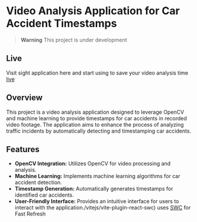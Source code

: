 # Video Analysis Application for Car Accident Timestamps

>__Warning__
> This project is under development

## Live

Visit sight application here and start using to save your video analysis time
[live](https://sightanalyzer.vercel.app)

## Overview

This project is a video analysis application designed to leverage OpenCV and machine learning to provide timestamps for car accidents in recorded video footage. The application aims to enhance the process of analyzing traffic incidents by automatically detecting and timestamping car accidents.

## Features

- **OpenCV Integration:** Utilizes OpenCV for video processing and analysis.
- **Machine Learning:** Implements machine learning algorithms for car accident detection.
- **Timestamp Generation:** Automatically generates timestamps for identified car accidents.
- **User-Friendly Interface:** Provides an intuitive interface for users to interact with the application./vitejs/vite-plugin-react-swc) uses [SWC](https://swc.rs/) for Fast Refresh

